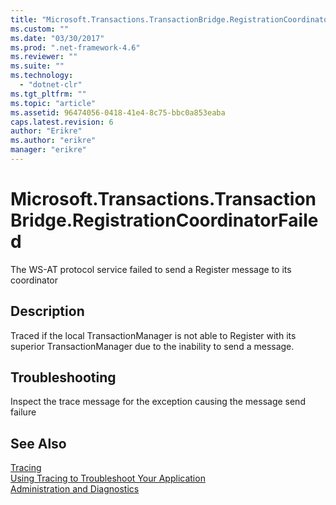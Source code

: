 ```yaml
---
title: "Microsoft.Transactions.TransactionBridge.RegistrationCoordinatorFailed | Microsoft Docs"
ms.custom: ""
ms.date: "03/30/2017"
ms.prod: ".net-framework-4.6"
ms.reviewer: ""
ms.suite: ""
ms.technology: 
  - "dotnet-clr"
ms.tgt_pltfrm: ""
ms.topic: "article"
ms.assetid: 96474056-0418-41e4-8c75-bbc0a853eaba
caps.latest.revision: 6
author: "Erikre"
ms.author: "erikre"
manager: "erikre"
---
```

# Microsoft.Transactions.TransactionBridge.RegistrationCoordinatorFailed
The WS-AT protocol service failed to send a Register message to its coordinator  
  
## Description  
 Traced if the local TransactionManager is not able to Register with its superior TransactionManager due to the inability to send a message.  
  
## Troubleshooting  
 Inspect the trace message for the exception causing the message send failure  
  
## See Also  
 [Tracing](../../../../../docs/framework/wcf/diagnostics/tracing/tracing.md)   
 [Using Tracing to Troubleshoot Your Application](../../../../../docs/framework/wcf/diagnostics/tracing/using-tracing-to-troubleshoot-your-application.md)   
 [Administration and Diagnostics](../../../../../docs/framework/wcf/diagnostics/administration-and-diagnostics.md)